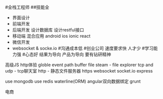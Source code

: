 #全栈工程师
##技能全
- 界面设计
- 前端开发
- 后端开发 设计数据库 设计restful接口 
- 移动端 混合应用 android ios  ionic react
- 微信开发
- websocket & socke.io
#沟通成本低
#创业公司
速度要求快
人才少
#学习能力强
#心态好
结果为导向 产品为导向
要有钻研精神



高级JS
http体验
globle
event
path
buffer
file
steam  - file explorer
tcp and udp  -  tcp聊天室
http - 静态文件服务器
https
websocket
socket.io
express

use mongodb
use redis
waterline(ORM)
angular双向数据绑定
grunt

电商